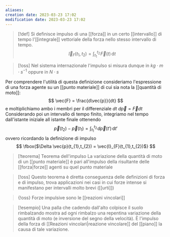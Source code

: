 ```yaml
---
aliases: 
creation date: 2023-03-23 17:02
modification date: 2023-03-23 17:02
---
```


>[!def]
>Si definisce impulso di una [[forza]] in un certo [[intervallo]] di tempo l'[[integrale]] vettoriale della forza nello stesso intervallo di tempo.
> $$
>\vec{I}_{F}(t_{1},t_{2}) = \int _{t_{1}}^{t_{2}} \!\vec{F}(t) \, \mathrm{d}t 
>$$
>

>[!oss]
>Nel sistema internazionale l'impulso si misura dunque in $kg \cdot m \cdot s^{-1}$ oppure in $N \cdot s$


Per comprendere l'utilità di questa definizione consideriamo l'espressione di una forza agente su un [[punto materiale]] di cui sia nota la [[quantità di moto]]:
$$
\vec{F} = \frac{d\vec{p}}{dt} 
$$
e moltiplichiamo ambo i membri per il differenziale $dt$
$d\vec{p} = \vec{F}dt$
Considerando poi un intervallo di tempo finito, integriamo nel tempo dall'istante iniziale all istante finale ottenendo
$$
\vec{p}(t_{2}) - \vec{p}(t_{1}) = \int _{t_{1}}^{t_{2}} \!d\vec{p}(t') \, \mathrm{d}t'
$$
ovvero ricordando la definizione di impulso
$$
\fbox{$\Delta \vec{p}(t_{1},t_{2}) = \vec{I}_{F}(t_{1},t_{2})$}
$$

>[!teorema] Teorema dell'impulso
>La variazione della quantità di moto di un [[punto materiale]] è pari all'impulso della risultante delle [[forza|forze]] agenti su quel punto materiale

>[!oss]
>Questo teorema è diretta conseguenza delle definizioni di forza e di impulso, trova applicazioni nei casi in cui forze intense si manifestano per intervalli molto brevi ([[urti]])

>{!oss}
>Forze impulsive sono le [[reazioni vincolari]]

>[!esempio]
>Una palla che cadendo dall'alto colpisce il suolo rimbalzando mostra ad ogni rimbalzo una repentina variazione della quantità di moto (e inversione del segno della velocità). È l'impulso della forza di [[Reazioni vincolari|reazione vincolare]] del [[piano]] la causa di tale variazione.

